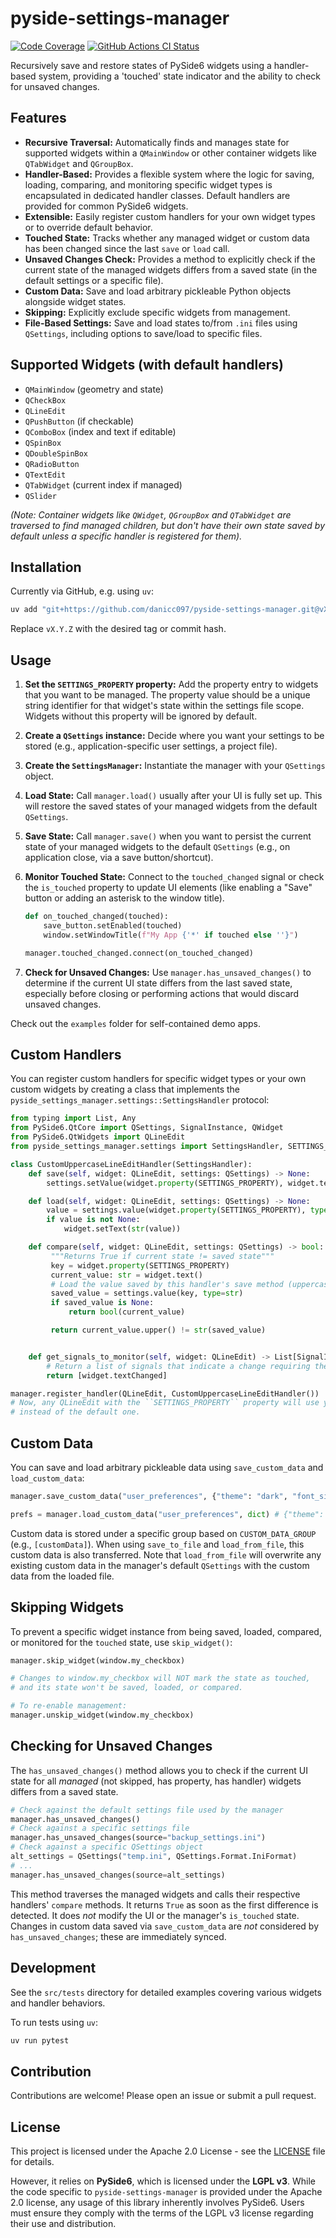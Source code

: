 # pyside-settings-manager

[![Code Coverage](https://codecov.io/gh/danicc097/pyside-settings-manager/branch/main/graph/badge.svg)](https://codecov.io/gh/danicc097/pyside-settings-manager)
[![GitHub Actions CI Status](https://github.com/danicc097/pyside-settings-manager/actions/workflows/tests.yaml/badge.svg)](https://github.com/danicc097/pyside-settings-manager/actions/workflows/tests.yaml)

Recursively save and restore states of PySide6 widgets using a handler-based system, providing a 'touched' state indicator and the ability to check for unsaved changes.

## Features

*   **Recursive Traversal:** Automatically finds and manages state for supported
    widgets within a `QMainWindow` or other container widgets like `QTabWidget` and `QGroupBox`.
*   **Handler-Based:** Provides a flexible system where the logic for saving, loading, comparing, and monitoring specific widget types is encapsulated in dedicated handler classes. Default handlers are provided for common PySide6 widgets.
*   **Extensible:** Easily register custom handlers for your own widget types or to override default behavior.
*   **Touched State:** Tracks whether any managed widget or custom data has been changed since the last `save` or `load` call.
*   **Unsaved Changes Check:** Provides a method to explicitly check if the current state of the managed widgets differs from a saved state (in the default settings or a specific file).
*   **Custom Data:** Save and load arbitrary pickleable Python objects alongside widget states.
*   **Skipping:** Explicitly exclude specific widgets from management.
*   **File-Based Settings:** Save and load states to/from `.ini` files using `QSettings`, including options to save/load to specific files.

## Supported Widgets (with default handlers)

*   `QMainWindow` (geometry and state)
*   `QCheckBox`
*   `QLineEdit`
*   `QPushButton` (if checkable)
*   `QComboBox` (index and text if editable)
*   `QSpinBox`
*   `QDoubleSpinBox`
*   `QRadioButton`
*   `QTextEdit`
*   `QTabWidget` (current index if managed)
*   `QSlider`

*(Note: Container widgets like `QWidget`, `QGroupBox` and `QTabWidget` are traversed to find managed children, but don't have their own state saved by default unless a specific handler is registered for them).*

## Installation

Currently via GitHub, e.g. using `uv`:

```bash
uv add "git+https://github.com/danicc097/pyside-settings-manager.git@vX.Y.Z"
```

Replace `vX.Y.Z` with the desired tag or commit hash.

## Usage

1.  **Set the `SETTINGS_PROPERTY` property:** Add the property entry to widgets that you want to be managed. The property value should be a unique string identifier for that widget's state within the settings file scope. Widgets without this property will be ignored by default.
2.  **Create a `QSettings` instance:** Decide where you want your settings to be stored (e.g., application-specific user settings, a project file).

3.  **Create the `SettingsManager`:** Instantiate the manager with your `QSettings` object.
4.  **Load State:** Call `manager.load()` usually after your UI is fully set up. This will restore the saved states of your managed widgets from the default `QSettings`.
5.  **Save State:** Call `manager.save()` when you want to persist the current state of your managed widgets to the default `QSettings` (e.g., on application close, via a save button/shortcut).
6.  **Monitor Touched State:** Connect to the `touched_changed` signal or check the `is_touched` property to update UI elements (like enabling a "Save" button or adding an asterisk to the window title).
    ```python
    def on_touched_changed(touched):
        save_button.setEnabled(touched)
        window.setWindowTitle(f"My App {'*' if touched else ''}")

    manager.touched_changed.connect(on_touched_changed)
    ```
7.  **Check for Unsaved Changes:** Use `manager.has_unsaved_changes()` to determine if the current UI state differs from the last saved state, especially before closing or performing actions that would discard unsaved changes.

Check out the ``examples`` folder for self-contained demo apps.

## Custom Handlers

You can register custom handlers for specific widget types or your own custom widgets by creating a class that implements the `pyside_settings_manager.settings::SettingsHandler` protocol:

```python
from typing import List, Any
from PySide6.QtCore import QSettings, SignalInstance, QWidget
from PySide6.QtWidgets import QLineEdit
from pyside_settings_manager.settings import SettingsHandler, SETTINGS_PROPERTY

class CustomUppercaseLineEditHandler(SettingsHandler):
    def save(self, widget: QLineEdit, settings: QSettings) -> None:
        settings.setValue(widget.property(SETTINGS_PROPERTY), widget.text().upper())

    def load(self, widget: QLineEdit, settings: QSettings) -> None:
        value = settings.value(widget.property(SETTINGS_PROPERTY), type=str)
        if value is not None:
            widget.setText(str(value))

    def compare(self, widget: QLineEdit, settings: QSettings) -> bool:
         """Returns True if current state != saved state"""
         key = widget.property(SETTINGS_PROPERTY)
         current_value: str = widget.text()
         # Load the value saved by this handler's save method (uppercase)
         saved_value = settings.value(key, type=str)
         if saved_value is None:
             return bool(current_value)

         return current_value.upper() != str(saved_value)


    def get_signals_to_monitor(self, widget: QLineEdit) -> List[SignalInstance]:
        # Return a list of signals that indicate a change requiring the 'touched' state
        return [widget.textChanged]

manager.register_handler(QLineEdit, CustomUppercaseLineEditHandler())
# Now, any QLineEdit with the ``SETTINGS_PROPERTY`` property will use your custom handler
# instead of the default one.
```

## Custom Data

You can save and load arbitrary pickleable data using `save_custom_data` and `load_custom_data`:

```python
manager.save_custom_data("user_preferences", {"theme": "dark", "font_size": 12})

prefs = manager.load_custom_data("user_preferences", dict) # {"theme": "dark", "font_size": 12}
```

Custom data is stored under a specific group based on ``CUSTOM_DATA_GROUP`` (e.g., `[customData]`). When using `save_to_file` and `load_from_file`, this custom data is also transferred. Note that `load_from_file` will overwrite any existing custom data in the manager's default `QSettings` with the custom data from the loaded file.

## Skipping Widgets

To prevent a specific widget instance from being saved, loaded, compared, or monitored for the `touched` state, use `skip_widget()`:

```python
manager.skip_widget(window.my_checkbox)

# Changes to window.my_checkbox will NOT mark the state as touched,
# and its state won't be saved, loaded, or compared.

# To re-enable management:
manager.unskip_widget(window.my_checkbox)
```

## Checking for Unsaved Changes

The `has_unsaved_changes()` method allows you to check if the current UI state for all *managed* (not skipped, has property, has handler) widgets differs from a saved state.

```python
# Check against the default settings file used by the manager
manager.has_unsaved_changes()
# Check against a specific settings file
manager.has_unsaved_changes(source="backup_settings.ini")
# Check against a specific QSettings object
alt_settings = QSettings("temp.ini", QSettings.Format.IniFormat)
# ...
manager.has_unsaved_changes(source=alt_settings)
```

This method traverses the managed widgets and calls their respective handlers'
`compare` methods. It returns `True` as soon as the first difference is
detected. It does *not* modify the UI or the manager's `is_touched` state.
Changes in custom data saved via `save_custom_data` are *not* considered by
`has_unsaved_changes`; these are immediately synced.

## Development

See the `src/tests` directory for detailed examples covering various widgets and handler behaviors.

To run tests using `uv`:

```bash
uv run pytest
```

## Contribution

Contributions are welcome! Please open an issue or submit a pull request.

## License

This project is licensed under the Apache 2.0 License - see the
[LICENSE](LICENSE) file for details.

However, it relies on **PySide6**, which is licensed under the **LGPL v3**.
While the code specific to `pyside-settings-manager` is provided under the
Apache 2.0 license, any usage of this library inherently involves PySide6.
Users must ensure they comply with the terms of the LGPL v3 license regarding
their use and distribution.
